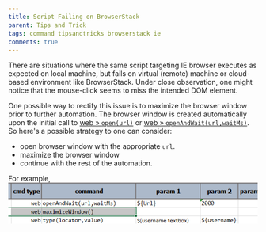 ```yaml
---
title: Script Failing on BrowserStack
parent: Tips and Trick
tags: command tipsandtricks browserstack ie
comments: true
---
```


There are situations where the same script targeting IE browser executes as expected on local machine, but fails on 
virtual (remote) machine or cloud-based environment like BrowserStack. Under close observation, one might notice that 
the mouse-click seems to miss the intended DOM element.  

One possible way to rectify this issue is to maximize the browser window prior to further automation.  The browser 
window is created automatically upon the initial call to [web &raquo; `open(url)`](../commands/web/open(url)) or
[web &raquo; `openAndWait(url,waitMs)`](../commands/web/openAndWait(url,waitMs)).  So here's a possible strategy to one
can consider:

- open browser window with the appropriate `url`.
- maximize the browser window
- continue with the rest of the automation.

For example,<br/>
![](image/ScriptFailingonBrowserStack_01.png)